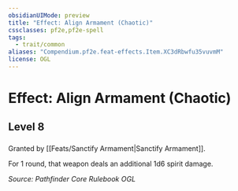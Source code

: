 ```yaml
---
obsidianUIMode: preview
title: "Effect: Align Armament (Chaotic)"
cssclasses: pf2e,pf2e-spell
tags:
  - trait/common
aliases: "Compendium.pf2e.feat-effects.Item.XC3dRbwfu35vuvmM"
license: OGL
---
```

# Effect: Align Armament (Chaotic)
## Level 8
### 






Granted by [[Feats/Sanctify Armament|Sanctify Armament]].

For 1 round, that weapon deals an additional 1d6 spirit damage.

*Source: Pathfinder Core Rulebook*
*OGL*